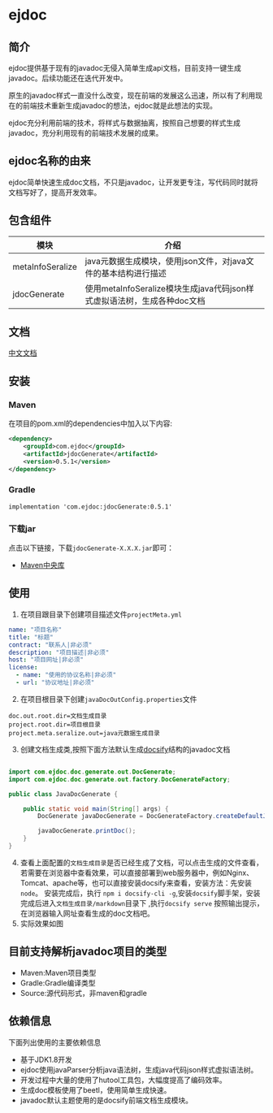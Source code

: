 # ejdoc
## 简介
ejdoc提供基于现有的javadoc无侵入简单生成api文档，目前支持一键生成javadoc。后续功能还在迭代开发中。

原生的javadoc样式一直没什么改变，现在前端的发展这么迅速，所以有了利用现在的前端技术重新生成javadoc的想法，ejdoc就是此想法的实现。

ejdoc充分利用前端的技术，将样式与数据抽离，按照自己想要的样式生成javadoc，充分利用现有的前端技术发展的成果。

## ejdoc名称的由来
ejdoc简单快速生成doc文档，不只是javadoc，让开发更专注，写代码同时就将文档写好了，提高开发效率。

## 包含组件


| 模块               | 介绍                                                     |
|------------------|--------------------------------------------------------|
| metaInfoSeralize | java元数据生成模块，使用json文件，对java文件的基本结构进行描述                  |
| jdocGenerate     | 使用metaInfoSeralize模块生成java代码json样式虚拟语法树，生成各种doc文档 |


## 文档

[中文文档](http://wiliam.me/ejdoc/#/)

## 安装

### Maven
在项目的pom.xml的dependencies中加入以下内容:

```xml
<dependency>
    <groupId>com.ejdoc</groupId>
    <artifactId>jdocGenerate</artifactId>
    <version>0.5.1</version>
</dependency>
```

### Gradle
```
implementation 'com.ejdoc:jdocGenerate:0.5.1'
```

### 下载jar

点击以下链接，下载`jdocGenerate-X.X.X.jar`即可：

- [Maven中央库](https://repo1.maven.org/maven2/com/ejdoc/jdocGenerate/0.5.1/)

## 使用
1. 在项目跟目录下创建项目描述文件`projectMeta.yml`

```yaml
name: "项目名称"
title: "标题"
contract: "联系人|非必须"
description: "项目描述|非必须"
host: "项目网址|非必须"
license:
  - name: "使用的协议名称|非必须"
  - url: "协议地址|非必须"
```

2. 在项目根目录下创建`javaDocOutConfig.properties`文件

```properties
doc.out.root.dir=文档生成目录
project.root.dir=项目根目录
project.meta.seralize.out=java元数据生成目录
```

3. 创建文档生成类,按照下面方法默认生成[docsify](https://docsify.js.org/)结构的javadoc文档

```java

import com.ejdoc.doc.generate.out.DocGenerate;
import com.ejdoc.doc.generate.out.factory.DocGenerateFactory;

public class JavaDocGenerate {

    public static void main(String[] args) {
        DocGenerate javaDocGenerate = DocGenerateFactory.createDefaultJavaDocGenerate();

        javaDocGenerate.printDoc();
    }
}
```
4. 查看上面配置的`文档生成目录`是否已经生成了文档，可以点击生成的文件查看，若需要在浏览器中查看效果，可以直接部署到web服务器中，例如Nginx、Tomcat、apache等，也可以直接安装docsify来查看，安装方法：先安装`node`。
   安装完成后，执行 `npm i docsify-cli -g`,安装`docsify`脚手架，安装完成后进入`文档生成目录/markdown`目录下 ,执行`docsify serve`
   按照输出提示，在浏览器输入网址查看生成的doc文档吧。
5. 实际效果如图

## 目前支持解析javadoc项目的类型
* Maven:Maven项目类型
* Gradle:Gradle编译类型
* Source:源代码形式，非maven和gradle

## 依赖信息
下面列出使用的主要依赖信息
* 基于JDK1.8开发
* ejdoc使用javaParser分析java语法树，生成java代码json样式虚拟语法树。
* 开发过程中大量的使用了hutool工具包，大幅度提高了编码效率。
* 生成doc模板使用了beetl，使用简单生成快速。
* javadoc默认主题使用的是docsify前端文档生成模块。
